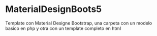 # MaterialDesignBoots5
Template con Material Designe Bootstrap, una carpeta con un modelo basico en php y otra con un template completo en html
